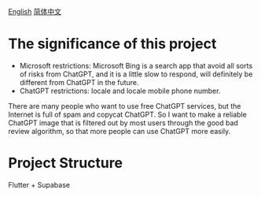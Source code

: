 [English](./READMEen.md)
[简体中文](./README.md)


# The significance of this project

- Microsoft restrictions: Microsoft Bing is a search app that avoid all sorts of risks from ChatGPT, and it is a little slow to respond, will definitely be different from ChatGPT in the future.
- ChatGPT restrictions: locale and locale mobile phone number.

There are many people who want to use free ChatGPT services, but the Internet is full of spam and copycat ChatGPT.
So I want to make a reliable ChatGPT image that is filtered out by most users through the good bad review algorithm, so that more people can use ChatGPT more easily.

# Project Structure

Flutter + Supabase


